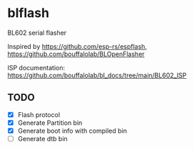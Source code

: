 # blflash

BL602 serial flasher

Inspired by https://github.com/esp-rs/espflash, https://github.com/bouffalolab/BLOpenFlasher

ISP documentation: https://github.com/bouffalolab/bl_docs/tree/main/BL602_ISP

## TODO

- [x] Flash protocol
- [x] Generate Partition bin
- [x] Generate boot info with compiled bin
- [ ] Generate dtb bin
